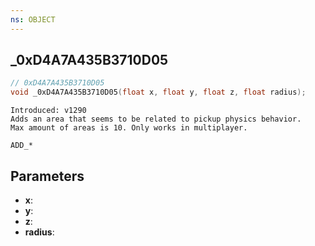 ```yaml
---
ns: OBJECT
---
```

## _0xD4A7A435B3710D05

```c
// 0xD4A7A435B3710D05
void _0xD4A7A435B3710D05(float x, float y, float z, float radius);
```

```
Introduced: v1290
Adds an area that seems to be related to pickup physics behavior.
Max amount of areas is 10. Only works in multiplayer.

ADD_*
```

## Parameters
* **x**:
* **y**:
* **z**:
* **radius**:

